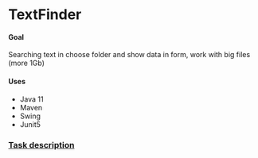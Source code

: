 TextFinder
=============================

#### Goal
Searching text in choose folder and show data in form, work with big files (more 1Gb)

#### Uses
- Java 11
- Maven
- Swing
- Junit5

### [Task description](https://github.com/WitalijBukatkin/TextFinder/wiki/%D0%97%D0%B0%D0%B4%D0%B0%D0%BD%D0%B8%D0%B5)
